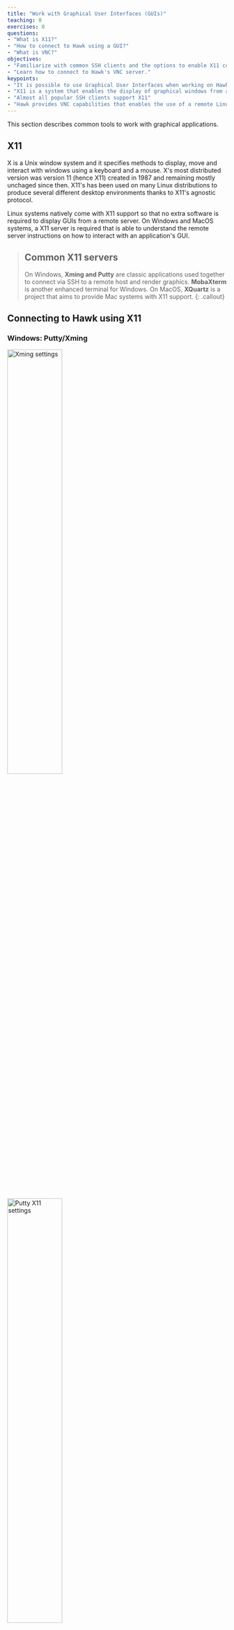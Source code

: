 ```yaml
---
title: "Work with Graphical User Interfaces (GUIs)"
teaching: 0
exercises: 0
questions:
- "What is X11?"
- "How to connect to Hawk using a GUI?"
- "What is VNC?"
objectives:
- "Familiarize with common SSH clients and the options to enable X11 connections."
- "Learn how to connect to Hawk's VNC server."
keypoints:
- "It is possible to use Graphical User Interfaces when working on Hawk."
- "X11 is a system that enables the display of graphical windows from a remote server"
- "Almost all popular SSH clients support X11"
- "Hawk provides VNC capabilities that enables the use of a remote Linux desktop."
---
```

This section describes common tools to work with graphical applications.
## X11
X is a Unix window system and it specifies methods to display, move and interact with windows using a keyboard and a mouse. X's most distributed version was version 11 (hence X11) created in 1987 and remaining mostly unchaged since then. X11's has been used on many Linux distributions to produce several different desktop environments thanks to X11's agnostic protocol.

Linux systems natively come with X11 support so that no extra software is required to display GUIs from a remote server. On Windows and MacOS systems, a X11 server is required that is able to understand the remote server instructions on how to interact with an application's GUI.

> ## Common X11 servers
>
> On Windows, **Xming and Putty** are classic applications used together to connect via SSH to a remote host and render graphics. **MobaXterm** is another enhanced terminal for Windows.
> On MacOS, **XQuartz** is a project that aims to provide Mac systems with X11 support.
{: .callout}

## Connecting to Hawk using X11


### Windows: Putty/Xming

<img src="{{ page.root }}/fig/xming_settings.png" alt="Xming settings" width="50%" height="50%" />

<img src="{{ page.root }}/fig/putty_x11_arrows.png" alt="Putty X11 settings" width="50%" height="50%" />


> ## Cardiff Apps
>
> Putty and Xming are available as part of Cardiff Apps in University owned desktop computers. 
> This is useful if you don't have administrative rights to install new applications.
> <img src="{{ page.root }}/fig/Cardiff_apps_icon.png" alt="Cardiff Apps icon" />
{: .callout}

### Windows: MobaXterm
MobaXterm is a feature rich terminal for Windows that comes with an integrated SSH client and X11 server. When opening MobaXterm you should see something like the image below. To start a new session click on "Session".
<img src="{{ page.root }}/fig/MobaXterm-01-arrows.png" alt="MobaXterm home window" width="50%" height="50%" />

Choose SSH session and enter Hawk hostname (hawklogin.cf.ac.uk) and your username. Double check the port number (22). X11 is enable by default in MobaXterm but you can disable it by unticking X11-Forwarding in the "Advanced SSH settings" tab.
<img src="{{ page.root }}/fig/MobaXterm-02-arrows.png" alt="MobaXterm connection settings" width="50%" height="50%" />

Click "OK" and you should be able to connect to Hawk. You can download MobaXterm from its <a href="https://mobaxterm.mobatek.net" target="_blank">website</a>.

### MacOS: XQuartz
XQuartz is an open source project to develop an X window system that work on Mac MacOS. After installing XQuartz, enable X11 forwarding using SSH "-X" option:
<pre style="color: silver; background: black;">$ ssh -X username@hawklogin.cf.ac.uk</pre>

> ## Issues with XQuartz
>
> We have had some user reports of XQuartz throwing error messages with applications such as Gaussian View or Comsol:
>
> ~~~
> [xcb] Unknown sequence number while processing queue
>
> [xcb] Most likely this is a multi-threaded client and XInitThreads has not been called
>
> [xcb] Aborting, sorry about that.
> ~~~
>
> If you experience any such problem, please get in contact with us.
{: .callout}

## Testing a X11 connection
Linux comes with a couple of *toy* applications that can be used to easily test if your X11 connection is working as expected. In the terminal connected to Hawk try the following command:

<pre style="color: silver; background: black;">$ xeyes </pre>

If working correctly, you should see a new window open with a pair of eyes following your mouse movements.

<img src="{{ page.root }}/fig/xeyes.png" alt="Xeyes example" width="10%" height="10%" />

## VNC
VNC is a Virtual Network Computing desktop-sharing system that allows to remotely control another computer. The main differences with X11 are:
 - With VNC the graphical processing runs on the remote server transferring only a "screenshot" to the local machine. With X11, the application sends the instructions to the local machine and behaves as if the application were run locally. This can be problematic, for example, when trying to visualize simulation results with big data files.
 - With VNC your application survives disconnecting from the server. For example, if you need to close your laptop and change location, you can reconnect to the VNC server and continue working with the application. This is not possible with X11, since when the X11 server dies, the windows disappear.

We have recently setup a VNC server on Hawk to address these issues. To connect to the server you need to 1) create a session in the server and 2) connect via SSH tunnelling with a VNC client. 

> ## Create a VNC session
>
> 1. Login to Hawk:
>    <pre style="color: silver; background: black;">$ ssh c.user@hawklogin.cf.ac.uk </pre>
>  2. On Hawk, login to VNC server (enter your Hawk password when prompted):
>     <pre style="color: silver; background: black;">$ ssh clvnc1 </pre>
>  3. Run vncserver. First time will ask to set a VNC password to access sessions (optionally you can set a view only password as well).
>     <pre style="color: silver; background: black;">$ vncserver </pre>
>  4. To run an X session – you need to find port number, for this add 5900 to DISPLAY number obtained from below command – e.g. 5901 in this example,
>     <pre style="color: silver; background: black;">$ vncserver -list
>     TigerVNC server sessions:
>     X DISPLAY #     PROCESS ID
>     :1              22063  </pre>
{: .checklist}

> ## Connect a VNC client (MacOS).
>
> For this you need to connect to Hawk using a SSH tunnel, some applications such as MobaXterm has this feature integrated. In this example we will use another popular VNC client, TigerVNC.
>
> {:start="5"} 
> 5.  Download and install TigerVNC from their official <a href="https://tigervnc.org" target="_blank">website</a>.
> 6.  Open a terminal and use SSH port forwarding to use local port to access port on remote server, e.g. use local port 9000 to connect to *clvnc1* port from step 4 (e.g. 5901):
      <pre style="color: silver; background: black;">$ ssh -L 9000:clvnc1:(port number) c.user@hawklogin.cf.ac.uk </pre>
> 7.  Run TigerVNC and connect to localhost:9000
>     <img src="{{ page.root }}/fig/TigerVNC.png" alt="TigerVNC connection" width="40%" height="40%" />
> 8.  Type VNC password set in step 3.
> 9.  You should now have a VNC Linux desktop.
> 10. To open an GUI application (e.g. gview), run a terminal window within VNC’s desktop (Applications -> System Tools -> Terminal). Within the terminal load the required module (e.g. module load gaussian/09c01). Run the desired application (e.g. gview)
> 11. Once finished just close window.
> 12. If completely finished close down VNC server by logging back into clvnc1 and running (where screen number is the number obtained in step 4)
>     <pre style="color: silver; background: black;">
>     $ vncserver -list
>     $ vncserver -kill :(screen number)
>     </pre>
> 13. Logout of VNC server to return to Hawk.
>     <pre style="color: silver; background: black;">
>     $ exit 
>     </pre>
{: .checklist}

> ## Connect a VNC client (Windows).
>
> On Windows, MobaXterm has an integrated VNC client that works well.
>
> {:start="5"} 
> 5.  Download and install MobaXterm from their official <a href="https://mobaxterm.mobatek.net" target="_blank">website</a>.
> 6.  Open MobaXterm and head to Session->VNC. You should see the following window:
      <img src="{{ page.root }}/fig/MobaXterm-VNC-settings-marked.png" alt="MobaXterm VNC connection" width="40%" height="40%" />
> 7.  On the Basic VNC settings, set *clvnc1* as the Remote Hostname and set port to the port number obtained in step 4 (e.g. 5901).
> 8.  On the Network settings tab, tick "Connect through SSH gateway" and set *hawklogin.cf.ac.uk* as the "Gateway SSH server", port 22 and use your Hawk username.
> 9.  Click OK and you will be prompted for your Hawk password (you can optionally let MobaXterm save it), then you will be prompted by the password set on step 3 above (you can also optionally let MobaXterm to save it).
> 10. You should now have a VNC Linux desktop.
> 11. To open an GUI application (e.g. gview), run a terminal window within VNC’s desktop (Applications -> System Tools -> Terminal). Within the terminal load the required module (e.g. module load gaussian/09c01). Run the desired application (e.g. gview)
> 12. Once finished just close window.
> 13. If completely finished close down VNC server by logging back into clvnc1 and running (where screen number is the number obtained in step 4)
>     <pre style="color: silver; background: black;">
>     $ vncserver -list
>     $ vncserver -kill :(screen number)
>     </pre>
> 14. Logout of VNC server to return to Hawk.
>     <pre style="color: silver; background: black;">
>     $ exit 
>     </pre>
{: .checklist}

<img src="{{ page.root }}/fig/VNC-desktop.png" alt="VNC desktop" width="40%" height="40%" />

{% include links.md %}
